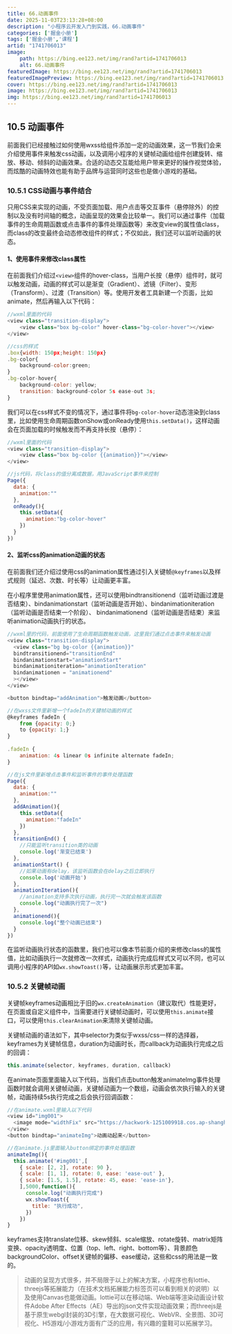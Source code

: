 ```yaml
---
title: 66.动画事件
date: 2025-11-03T23:13:28+08:00
description: "小程序云开发入门到实践，66.动画事件"
categories: ['掘金小册']
tags: ['掘金小册','课程']
artid: "1741706013"
image:
    path: https://bing.ee123.net/img/rand?artid=1741706013
    alt: 66.动画事件
featuredImage: https://bing.ee123.net/img/rand?artid=1741706013
featuredImagePreview: https://bing.ee123.net/img/rand?artid=1741706013
cover: https://bing.ee123.net/img/rand?artid=1741706013
image: https://bing.ee123.net/img/rand?artid=1741706013
img: https://bing.ee123.net/img/rand?artid=1741706013
---
```


## 10.5 动画事件
前面我们已经接触过如何使用wxss给组件添加一定的动画效果，这一节我们会来介绍使用事件来触发css动画，以及调用小程序的关键帧动画给组件创建旋转、缩放、移动、倾斜的动画效果。合适的动态交互能给用户带来更好的操作视觉体验，而炫酷的动画特效也能有助于品牌与运营同时这些也是做小游戏的基础。

### 10.5.1 CSS动画与事件结合
只用CSS来实现的动画，不受页面加载、用户点击等交互事件（悬停除外）的控制以及没有时间轴的概念，动画呈现的效果会比较单一。我们可以通过事件（加载事件的生命周期函数或点击事件的事件处理函数等）来改变view的属性值class，而class的改变最终会动态修改组件的样式；不仅如此，我们还可以监听动画的状态。

#### 1、使用事件来修改class属性
在前面我们介绍过`<view>`组件的hover-class，当用户长按（悬停）组件时，就可以触发动画，动画的样式可以是渐变（Gradient）、滤镜（Filter）、变形（Transform）、过渡（Transition）等。使用开发者工具新建一个页面，比如animate，然后再输入以下代码：
```javascript
//wxml里面的代码
<view class="transition-display">
	<view class="box bg-color" hover-class="bg-color-hover"></view>
</view>

//css的样式
.box{width: 150px;height: 150px}
.bg-color{
	background-color:green;
}
.bg-color-hover{
	background-color: yellow;
	transition: background-color 5s ease-out 3s;
}
```
我们可以在css样式不变的情况下，通过事件将`bg-color-hover`动态渲染到class里，比如使用生命周期函数onShow或onReady使用`this.setData()`，这样动画会在页面加载的时候触发而不再支持长按（悬停）：
```javascript
//wxml里面的代码
<view class="transition-display">
	<view class="box bg-color {{animation}}"></view>
</view>

//js代码，将class的值分离成数据，用JavaScript事件来控制
Page({
  data: {
    animation:""
  },
  onReady(){
    this.setData({
      animation:"bg-color-hover"
    })
  }
})
```

#### 2、监听css的animation动画的状态
在前面我们还介绍过使用css的animation属性通过引入关键帧`@keyframes`以及样式规则（延迟、次数、时长等）让动画更丰富。

在小程序里使用animation属性，还可以使用bindtransitionend（监听动画过渡是否结束）、bindanimationstart（监听动画是否开始）、bindanimationiteration（监听动画是否结束一个阶段）、 bindanimationend（监听动画是否结束）来监听animation动画执行的状态。

```javascript
//wxml里的代码，前面使用了生命周期函数触发动画，这里我们通过点击事件来触发动画
<view class="transition-display">
  <view class="bg bg-color {{animation}}"  
  bindtransitionend="transitionEnd"
  bindanimationstart="animationStart"
  bindanimationiteration="animationIteration"
  bindanimationen = "animationend"
  ></view>
</view>

<button bindtap="addAnimation">触发动画</button>

//在wxss文件里新增一个fadeIn的关键帧动画的样式
@keyframes fadeIn {
	from {opacity: 0;}
	to {opacity: 1;}
}
	
.fadeIn {
	animation: 4s linear 0s infinite alternate fadeIn;
}

//在js文件里新增点击事件和监听事件的事件处理函数
Page({
  data: {
    animation:""
  },
  addAnimation(){
    this.setData({
      animation:"fadeIn"
    })
  },
  transitionEnd() {
    //只能监听transition类的动画
    console.log('渐变已结束')
  },
  animationStart() {
    //如果动画有delay，该监听函数会在delay之后立即执行
    console.log('动画开始')
  },
  animationIteration(){
    //animation支持多次执行动画，执行完一次就会触发该函数
    console.log("动画执行完了一次")
  },
  animationend(){
    console.log("整个动画已结束")
  }
})
```
在监听动画执行状态的函数里，我们也可以像本节前面介绍的来修改class的属性值，比如动画执行一次就修改一次样式，动画执行完成后样式又可以不同，也可以调用小程序的API如`wx.showToast()`等，让动画展示形式更加丰富。

### 10.5.2 关键帧动画
关键帧keyframes动画相比于旧的`wx.createAnimation`（建议取代）性能更好，在页面或自定义组件中，当需要进行关键帧动画时，可以使用`this.animate`接口，可以使用`this.clearAnimation`来清除关键帧动画。

关键帧动画的语法如下，其中selector为类似于wxss/css一样的选择器，keyframes为关键帧信息，duration为动画时长，而callback为动画执行完成之后的回调：
```javascript
this.animate(selector, keyframes, duration, callback)
```
在animate页面里面输入以下代码，当我们点击button触发animateImg事件处理函数时就会调用关键帧动画，关键帧动画为一个数组，动画会依次执行输入的关键帧，动画持续5s执行完成之后会执行回调函数：
```javascript
//在animate.wxml里输入以下代码
<view id="img001">
  <image mode="widthFix" src="https://hackwork-1251009918.cos.ap-shanghai.myqcloud.com/handbook/html5/weapp.jpg" ></image>
</view>
<button bindtap="animateImg">动画动起来</button>

//在animate.js里面输入button绑定的事件处理函数
animateImg(){
  this.animate('#img001',[
    { scale: [2, 2], rotate: 90 },
    { scale: [1, 1], rotate: 0, ease: 'ease-out' },
    { scale: [1.5, 1.5], rotate: 45, ease: 'ease-in'},
    ],5000,function(){
      console.log("动画执行完成")
      wx.showToast({
        title: "执行成功",
      })
    })
}
```
keyframes支持translate位移、skew倾斜、scale缩放、rotate旋转、matrix矩阵变换、opacity透明度、位置（top、left、right、bottom等）、背景颜色backgroundColor、offset关键帧的偏移、ease缓动，这些和css的用法是一致的。

>动画的呈现方式很多，并不局限于以上的解决方案，小程序也有lottie、threejs等拓展能力（在技术文档拓展能力标签页可以看到相关的说明）以及使用Canvas也能做动画。lottie可以在移动端、Web端等渲染动画设计软件Adobe After Effects（AE）导出的json文件实现动画效果；而threejs是基于原生webgl封装的3D引擎，在大数据可视化、WebVR、全景图、3D可视化、H5游戏/小游戏方面有广泛的应用，有兴趣的童鞋可以拓展学习。